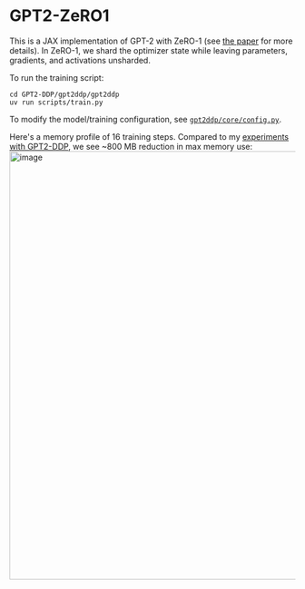 # GPT2-ZeRO1

This is a JAX implementation of GPT-2 with ZeRO-1 (see [the paper](https://arxiv.org/pdf/1910.02054) for more details). In ZeRO-1, we shard the optimizer state while leaving parameters, gradients, and activations unsharded.

To run the training script:
```
cd GPT2-DDP/gpt2ddp/gpt2ddp
uv run scripts/train.py
```

To modify the model/training configuration, see [`gpt2ddp/core/config.py`](gpt2ddp/core/config.py).

Here's a memory profile of 16 training steps. Compared to my [experiments with GPT2-DDP](https://github.com/TheBatmanofButler/gpt2-ddp), we see ~800 MB reduction in max memory use:
<img width="1146" height="755" alt="image" src="https://github.com/user-attachments/assets/09afbcd5-79d9-49b3-84d9-fef9cc2f1b2b" />
